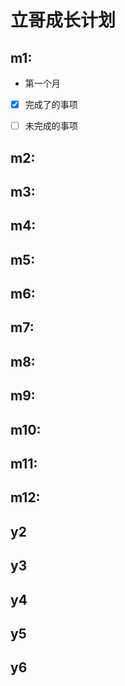 # 立哥成长计划

## m1:
- 第一个月
- [x] 完成了的事项
- [ ] 未完成的事项



## m2:

## m3:

## m4:

## m5:

## m6:

## m7:

## m8:

## m9:

## m10:

## m11:

## m12:

## y2

## y3

## y4

## y5

## y6

